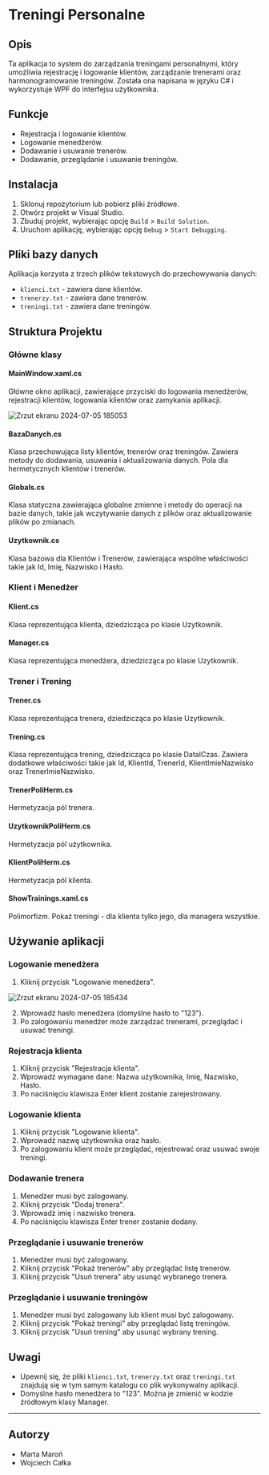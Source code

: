 # Treningi Personalne

## Opis

Ta aplikacja to system do zarządzania treningami personalnymi, który umożliwia rejestrację i logowanie klientów, zarządzanie trenerami oraz harmonogramowanie treningów. Została ona napisana w języku C# i wykorzystuje WPF do interfejsu użytkownika.

## Funkcje

- Rejestracja i logowanie klientów.
- Logowanie menedżerów.
- Dodawanie i usuwanie trenerów.
- Dodawanie, przeglądanie i usuwanie treningów.

## Instalacja

1. Sklonuj repozytorium lub pobierz pliki źródłowe.
2. Otwórz projekt w Visual Studio.
3. Zbuduj projekt, wybierając opcję `Build` > `Build Solution`.
4. Uruchom aplikację, wybierając opcję `Debug` > `Start Debugging`.

## Pliki bazy danych

Aplikacja korzysta z trzech plików tekstowych do przechowywania danych:

- `klienci.txt` - zawiera dane klientów.
- `trenerzy.txt` - zawiera dane trenerów.
- `treningi.txt` - zawiera dane treningów.

## Struktura Projektu

### Główne klasy

#### MainWindow.xaml.cs

Główne okno aplikacji, zawierające przyciski do logowania menedżerów, rejestracji klientów, logowania klientów oraz zamykania aplikacji.

![Zrzut ekranu 2024-07-05 185053](https://github.com/krox159/Treningi_Personalne/assets/148622295/4102b03d-92be-4a37-8ff7-689f83c0d2a9)

#### BazaDanych.cs

Klasa przechowująca listy klientów, trenerów oraz treningów. Zawiera metody do dodawania, usuwania i aktualizowania danych. Pola dla hermetycznych klientów i trenerów.

#### Globals.cs

Klasa statyczna zawierająca globalne zmienne i metody do operacji na bazie danych, takie jak wczytywanie danych z plików oraz aktualizowanie plików po zmianach.

#### Uzytkownik.cs

Klasa bazowa dla Klientów i Trenerów, zawierająca wspólne właściwości takie jak Id, Imię, Nazwisko i Hasło.

### Klient i Menedżer

#### Klient.cs

Klasa reprezentująca klienta, dziedzicząca po klasie Uzytkownik.

#### Manager.cs

Klasa reprezentująca menedżera, dziedzicząca po klasie Uzytkownik.

### Trener i Trening

#### Trener.cs

Klasa reprezentująca trenera, dziedzicząca po klasie Uzytkownik.

#### Trening.cs

Klasa reprezentująca trening, dziedzicząca po klasie DataICzas. Zawiera dodatkowe właściwości takie jak Id, KlientId, TrenerId, KlientImieNazwisko oraz TrenerImieNazwisko.

#### TrenerPoliHerm.cs

Hermetyzacja pól trenera.

####  UzytkownikPoliHerm.cs

Hermetyzacja pól użytkownika.

####  KlientPoliHerm.cs

Hermetyzacja pól klienta.

####  ShowTrainings.xaml.cs

Polimorfizm. Pokaż treningi - dla klienta tylko jego, dla managera wszystkie.



## Używanie aplikacji

### Logowanie menedżera

1. Kliknij przycisk "Logowanie menedżera".

![Zrzut ekranu 2024-07-05 185434](https://github.com/krox159/Treningi_Personalne/assets/148622295/5501fc07-f059-4682-86a6-417c585a1338)
  
2. Wprowadź hasło menedżera (domyślne hasło to "123").
3. Po zalogowaniu menedżer może zarządzać trenerami, przeglądać i usuwać treningi.

### Rejestracja klienta

1. Kliknij przycisk "Rejestracja klienta".
2. Wprowadź wymagane dane: Nazwa użytkownika, Imię, Nazwisko, Hasło.
3. Po naciśnięciu klawisza Enter klient zostanie zarejestrowany.

### Logowanie klienta

1. Kliknij przycisk "Logowanie klienta".
2. Wprowadź nazwę użytkownika oraz hasło.
3. Po zalogowaniu klient może przeglądać, rejestrować oraz usuwać swoje treningi.

### Dodawanie trenera

1. Menedżer musi być zalogowany.
2. Kliknij przycisk "Dodaj trenera".
3. Wprowadź imię i nazwisko trenera.
4. Po naciśnięciu klawisza Enter trener zostanie dodany.

### Przeglądanie i usuwanie trenerów

1. Menedżer musi być zalogowany.
2. Kliknij przycisk "Pokaż trenerów" aby przeglądać listę trenerów.
3. Kliknij przycisk "Usuń trenera" aby usunąć wybranego trenera.

### Przeglądanie i usuwanie treningów

1. Menedżer musi być zalogowany lub klient musi być zalogowany.
2. Kliknij przycisk "Pokaż treningi" aby przeglądać listę treningów.
3. Kliknij przycisk "Usuń trening" aby usunąć wybrany trening.

## Uwagi

- Upewnij się, że pliki `klienci.txt`, `trenerzy.txt` oraz `treningi.txt` znajdują się w tym samym katalogu co plik wykonywalny aplikacji.
- Domyślne hasło menedżera to "123". Można je zmienić w kodzie źródłowym klasy Manager.

---

## Autorzy
- Marta Maroń
- Wojciech Całka
